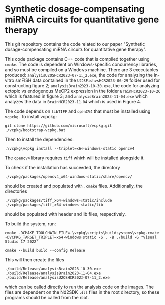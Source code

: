 # Synthetic dosage-compensating miRNA circuits for quantitative gene therapy

This git repository contains the code related to our paper "Synthetic
dosage-compensating miRNA circuits for quantitative gene therapy".

This code package contains C++ code that is compiled together using
`cmake`. The code is dependent on Windows-specific concurrency
libraries, and so must be compiled on a Windows machine. There are 3
executables produced: `analysisU2OSHCR2023-07-11_2.exe`, the code for
analyzing the in-vitro smFISH data contained in the
`U2OSFishvsHCR2023-06-29` folder used for constructing figure 2;
`analysisBrain2023-10-30.exe`, the code for analyzing ectopic vs
endogenous MeCP2 expression in the folder `BrainHCR2023-10-26` which
is featured in figure 3; and `analysisBrain2023-11-04.exe` which
analyzes the data in `BrainHCR2023-11-04` which is used in Figure 4.

The code depends on `libTIFF` and `openCV4` that must be installed using
`vcpckg`. To install vcpckg:

```
git clone https://github.com/microsoft/vcpkg.git
./vcpkg/bootstrap-vcpkg.bat
```

Then to install the dependencies:

```
.\vcpkg\vcpkg install --triplet=x64-windows-static opencv4 
```

The `opencv4` library requires `tiff` which will be installed alongside
it. 

To check if the installation has succeeded, the directory

`./vcpkg/packages/opencv4_x64-windows-static/share/opencv/`

should be created and populated with `.cmake` files. Additionally, the
directories

```
./vcpkg/packages/tiff_x64-windows-static/include
./vcpkg/packages/tiff_x64-windows-static/lib
```

should be populated with header and lib files, respectively.

To build the system, run:

`cmake -DCMAKE_TOOLCHAIN_FILE=.\vcpkg\scripts\buildsystems\vcpkg.cmake -DVCPKG_TARGET_TRIPLET=x64-windows-static -S . -B ./build -G "Visual Studio 17 2022"`

`cmake --build build --config Release`

This will then create the files 

```
./build/Release/analysisBrain2023-10-30.exe
./build/Release/analysisBrain2023-11-04.exe
./build/Release/analysisU2OSHCR2023-07-11_2.exe 
```

which can be called directly to run the analysis code on the
images. The files are dependent on the Nd2SDK `.dll` files in the root
directory, so these programs should be called from the root.
